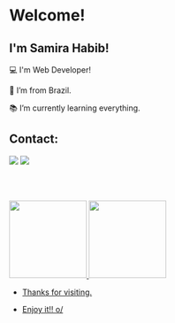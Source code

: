 # Welcome!

 

## I'm Samira Habib!

 

:computer: I'm Web Developer!

:house_with_garden: I’m from Brazil.

:books: I’m currently learning everything.

## Contact:

<div class="main">
 <a href="https://www.linkedin.com/in/samira-habib-45a46b1b6/" target="_blank"><img loading="lazy" src="https://img.shields.io/badge/-LinkedIn-%230077B5?style=for-the-badge&logo=linkedin&logoColor=white" target="_blank"></a>
 <a href="mailto:samirahabib08@gmail.com"><img loading="lazy" src="https://img.shields.io/badge/Gmail-D14836?style=for-the-badge&logo=gmail&logoColor=white" target="_blank"></a>
</div>

<br></br>

<div class="footer">
 <a href="https://github.com/SamiraHabib">
 <img height="140em" src="https://github-readme-stats.vercel.app/api/top-langs/?username=SamiraHabib&layout=compact&langs_count=7&theme=dracula"/>
 <img height="140em" src="https://github-readme-stats.vercel.app/api?username=SamiraHabib&show_icons=true&theme=dracula&include_all_commits=true&count_private=true"/>
</div>

- Thanks for visiting.

- Enjoy it!! o/
